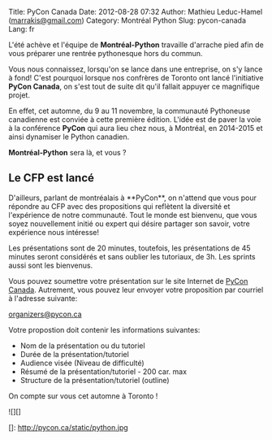 Title: PyCon Canada
Date: 2012-08-28 07:32
Author: Mathieu Leduc-Hamel (marrakis@gmail.com)
Category: Montréal Python
Slug: pycon-canada
Lang: fr

L'été achève et l'équipe de **Montréal-Python** travaille d'arrache pied
afin de vous préparer une rentrée pythonesque hors du commun.

Vous nous connaissez, lorsqu'on se lance dans une entreprise, on s'y
lance à fond! C'est pourquoi lorsque nos confrères de Toronto ont lancé
l'initiative **PyCon Canada**, on s'est tout de suite dit qu'il fallait
appuyer ce magnifique projet.

En effet, cet automne, du 9 au 11 novembre, la communauté Pythoneuse
canadienne est conviée à cette première édition. L'idée est de paver la
voie à la conférence **PyCon** qui aura lieu chez nous, à Montréal, en
2014-2015 et ainsi dynamiser le Python canadien.

**Montréal-Python** sera là, et vous ?

Le CFP est lancé
----------------

</p>
D'ailleurs, parlant de montréalais à **PyCon**, on n'attend que vous
pour répondre au CFP avec des propositions qui reflètent la diversité et
l'expérience de notre communauté. Tout le monde est bienvenu, que vous
soyez nouvellement initié ou expert qui désire partager son savoir,
votre expérience nous intéresse!

Les présentations sont de 20 minutes, toutefois, les présentations de 45
minutes seront considérés et sans oublier les tutoriaux, de 3h. Les
sprints aussi sont les bienvenus.

Vous pouvez soumettre votre présentation sur le site Internet de [PyCon
Canada][]. Autrement, vous pouvez leur envoyer votre proposition par
courriel à l'adresse suivante:

<a href="mailto:organizers@pycon.ca">organizers@pycon.ca</ap>

Votre propostion doit contenir les informations suivantes:

-   Nom de la présentation ou du tutoriel
-   Durée de la présentation/tutoriel
-   Audience visée (Niveau de difficulté)
-   Résumé de la présentation/tutoriel - 200 car. max
-   Structure de la présentation/tutoriel (outline)

</p>
On compte sur vous cet automne à Toronto !

![][]

  [PyCon Canada]: http://pycon.ca/
  []: http://pycon.ca/static/python.jpg
